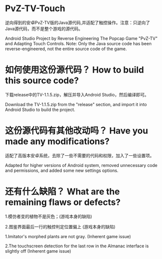 # PvZ-TV-Touch
逆向得到的安卓PvZ-TV版的Java源代码,并适配了触控操作。注意：只逆向了Java源代码，而不是整个游戏的源代码。

Android Studio Project by Reverse Engineering The Popcap Game "PvZ-TV" and Adapting Touch Controls. Note: Only the Java source code has been reverse-engineered, not the entire source code of the game.
# 如何使用这份源代码？ How to build this source code?  
下载release中的TV-1.1.5.zip，解压并导入Android Studio，然后编译即可。 

Download the TV-1.1.5.zip from the "release" section, and import it into Android Studio to build the project.
# 这份源代码有其他改动吗？ Have you made any modifications?
适配了高版本安卓系统，去除了一些不需要的代码和权限，加入了一些设置项。

Adapted for higher versions of Android system, removed unnecessary code and permissions, and added some new settings options.
# 还有什么缺陷？ What are the remaining flaws or defects?
1.模仿者变的植物不是灰色；(游戏本身的缺陷)

2.图鉴界面最后一行的触控判定位置偏上 (游戏本身的缺陷)



1.Imitator's morphed plants are not gray. (Inherent game issue)

2.The touchscreen detection for the last row in the Almanac interface is slightly off (Inherent game issue)
